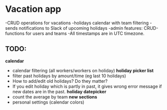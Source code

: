 # Vacation app

-CRUD operations for vacations
-holidays calendar with team filtering
-sends notifications to Slack of upcoming holidays
-admin features: CRUD-functions for users and teams
-All timestamps are in UTC timezone.

## TODO:
**calendar**
* calendar filtering (all workers/workers on holiday)
**holiday picker list**
* filter past holidays by amount/time (eg last 10 holidays)
* How to add/edit old holidays? Do they matter?
* If you edit holiday which is partly in past, it gives wrong error message if new dates are in the past.
**holiday datepicker**
* count the average by team
**new sections**
* personal settings (calendar colors)
